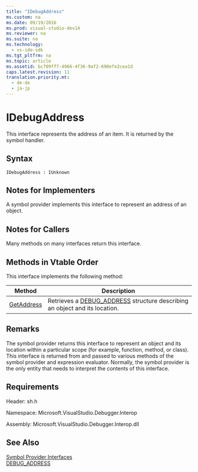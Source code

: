 ```yaml
---
title: "IDebugAddress"
ms.custom: na
ms.date: 09/19/2016
ms.prod: visual-studio-dev14
ms.reviewer: na
ms.suite: na
ms.technology: 
  - vs-ide-sdk
ms.tgt_pltfrm: na
ms.topic: article
ms.assetid: bc709ff7-4966-4f36-9af2-690efe2cea1d
caps.latest.revision: 11
translation.priority.mt: 
  - de-de
  - ja-jp
---
```

# IDebugAddress
This interface represents the address of an item. It is returned by the symbol handler.  
  
## Syntax  
  
```  
IDebugAddress : IUnknown  
```  
  
## Notes for Implementers  
 A symbol provider implements this interface to represent an address of an object.  
  
## Notes for Callers  
 Many methods on many interfaces return this interface.  
  
## Methods in Vtable Order  
 This interface implements the following method:  
  
|Method|Description|  
|------------|-----------------|  
|[GetAddress](../vs140/IDebugAddress--GetAddress.md)|Retrieves a [DEBUG_ADDRESS](../vs140/DEBUG_ADDRESS.md) structure describing an object and its location.|  
  
## Remarks  
 The symbol provider returns this interface to represent an object and its location within a particular scope (for example, function, method, or class). This interface is returned from and passed to various methods of the symbol provider and expression evaluator. Normally, the symbol provider is the only entity that needs to interpret the contents of this interface.  
  
## Requirements  
 Header: sh.h  
  
 Namespace: Microsoft.VisualStudio.Debugger.Interop  
  
 Assembly: Microsoft.VisualStudio.Debugger.Interop.dll  
  
## See Also  
 [Symbol Provider Interfaces](../vs140/Symbol-Provider-Interfaces.md)   
 [DEBUG_ADDRESS](../vs140/DEBUG_ADDRESS.md)